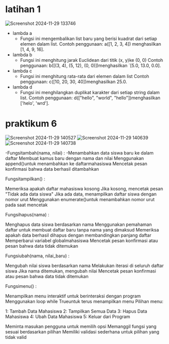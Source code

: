 # latihan 1
![Screenshot 2024-11-29 133746](https://github.com/user-attachments/assets/c5b158fc-903c-4d23-b30d-f6b39e577b4f)


- lambda a
   - Fungsi ini mengembalikan list baru yang berisi kuadrat dari setiap elemen dalam list.
     Contoh penggunaan: a([1, 2, 3, 4]) menghasilkan [1, 4, 9, 16].
- lambda b
   - Fungsi ini menghitung jarak Euclidean dari titik (x, y)ke (0, 0)
     Contoh penggunaan: b([(3, 4), (5, 12), (0, 0)])menghasilkan `[5.0, 13.0, 0.0].
- lambda c
   - Fungsi ini menghitung rata-rata dari elemen dalam list
     Contoh penggunaan: c([10, 20, 30, 40])menghasilkan 25.0.
- lambda d
   - Fungsi ini menghilangkan duplikat karakter dari setiap string dalam list.
     Contoh penggunaan: d(["hello", "world", "hello"])menghasilkan ['helo', 'wrd'].

# praktikum 6
![Screenshot 2024-11-29 140527](https://github.com/user-attachments/assets/617b769f-b6d6-4797-8385-25e2e77aa814)
![Screenshot 2024-11-29 140639](https://github.com/user-attachments/assets/264f5c45-5f25-44d0-b681-337e399581eb)
![Screenshot 2024-11-29 140738](https://github.com/user-attachments/assets/61c7a386-1269-45f2-860b-4c7068b5c1b2)

-Fungsitambah(nama, nilai) :
   -Menambahkan data siswa baru ke dalam daftar
Membuat kamus baru dengan nama dan nilai
Menggunakan append()untuk menambahkan ke daftarmahasiswa
Mencetak pesan konfirmasi bahwa data berhasil ditambahkan


Fungsitampilkan() :

Memeriksa apakah daftar mahasiswa kosong
Jika kosong, mencetak pesan "Tidak ada data siswa"
Jika ada data, menampilkan daftar siswa dengan nomor urut
Menggunakan enumerate()untuk menambahkan nomor urut pada saat mencetak


Fungsihapus(nama) :

Menghapus data siswa berdasarkan nama
Menggunakan pemahaman daftar untuk membuat daftar baru tanpa nama yang dimaksud
Memeriksa apakah data berhasil dihapus dengan membandingkan panjang daftar
Memperbarui variabel globalmahasiswa
Mencetak pesan konfirmasi atau pesan bahwa data tidak ditemukan


Fungsiubah(nama, nilai_baru) :

Mengubah nilai siswa berdasarkan nama
Melakukan iterasi di seluruh daftar siswa
Jika nama ditemukan, mengubah nilai
Mencetak pesan konfirmasi atau pesan bahwa data tidak ditemukan


Fungsimenu() :

Menampilkan menu interaktif untuk berinteraksi dengan program
Menggunakan loop while Trueuntuk terus menampilkan menu
Pilihan menu:

1: Tambah Data Mahasiswa
2: Tampilkan Semua Data
3: Hapus Data Mahasiswa
4: Ubah Data Mahasiswa
5: Keluar dari Program


Meminta masukan pengguna untuk memilih opsi
Memanggil fungsi yang sesuai berdasarkan pilihan
Memiliki validasi sederhana untuk pilihan yang tidak valid
